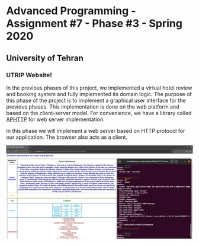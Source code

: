 # Advanced Programming - Assignment #7 - Phase #3 - Spring 2020
## University of Tehran
### UTRIP Website!

In the previous phases of this project, we implemented a virtual hotel review and booking system and fully implemented its domain logic. The purpose of this phase of the project is to implement a graphical user interface for the previous phases. This implementation is done on the web platform and based on the client-server model. For convenience, we have a library called [APHTTP](https://github.com/UTAP/APHTTP) for web server implementation.

In this phase we will implement a web server based on HTTP protocol for our application. The browser also acts as a client. 


<img src='https://github.com/HesamAsad/AP-A7-P3-UTRIP-Service/blob/master/GUI.jpg?raw=true' width=900>
